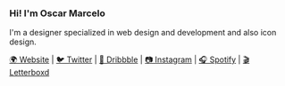 ### Hi! I'm **Oscar Marcelo**

I'm a designer specialized in web design and development and also icon design.

[🌍 Website](//oscarmarcelo.com)
|
[🐦 Twitter](//twitter.com/oscarmarcelo)
|
[🏀 Dribbble](//dribbble.com/oscarmarcelo)
|
[📷 Instagram](//instagram.com/oscarmarcelo)
|
[🎧 Spotify](//open.spotify.com/user/oscarmarcelo)
|
[🎬 Letterboxd](//letterboxd.com/oscarmarcelo)

<!--
**oscarmarcelo/oscarmarcelo** is a ✨ _special_ ✨ repository because its `README.md` (this file) appears on your GitHub profile.

Here are some ideas to get you started:

- 🔭 I’m currently working on ...
- 🌱 I’m currently learning ...
- 👯 I’m looking to collaborate on ...
- 🤔 I’m looking for help with ...
- 💬 Ask me about ...
- 📫 How to reach me: ...
- 😄 Pronouns: ...
- ⚡ Fun fact: ...
-->
